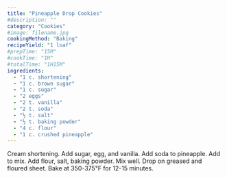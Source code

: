 ```yaml
---
title: "Pineapple Drop Cookies"
#description: ""
category: "Cookies"
#image: filename.jpg
cookingMethod: "Baking"
recipeYield: "1 loaf"
#prepTime: "15M"
#cookTime: "1H"
#totalTime: "1H15M"
ingredients:
  - "1 c. shortening"
  - "1 c. brown sugar"
  - "1 c. sugar"
  - "2 eggs"
  - "2 t. vanilla"
  - "2 t. soda"
  - "½ t. salt"
  - "½ t. baking powder"
  - "4 c. flour"
  - "1 c. crushed pineapple"
---
```


Cream shortening. Add sugar, egg, and vanilla. Add soda to pineapple. Add to mix. Add flour, salt, baking powder. Mix well.
Drop on greased and floured sheet.
Bake at 350-375℉ for 12-15 minutes.
